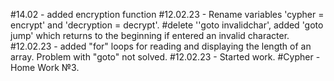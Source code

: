 #14.02 - added encryption function
#12.02.23 - Rename variables 'cypher = encrypt' and 'decryption = decrypt'.
#delete ''goto invalidchar', added 'goto jump' which returns to the beginning if entered an invalid character.
#12.02.23 - added "for" loops for reading and displaying the length of an array. Problem with "goto" not solved.
#12.02.23 - Started work.
#Cypher - Home Work №3.